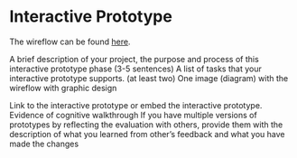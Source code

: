# Interactive Prototype

The wireflow can be found [here](https://www.figma.com/file/5WpIcVhR0rRCmx981JRP0S/wireflow-updated?node-id=0%3A1).

A brief description of your project, the purpose and process of this interactive prototype phase (3-5 sentences)
A list of tasks that your interactive prototype supports. (at least two)
One image (diagram) with the wireflow with graphic design 

Link to the interactive prototype or embed the interactive prototype.
Evidence of cognitive walkthrough
If you have multiple versions of prototypes by reflecting the evaluation with others, provide them with the description of what you learned from other’s feedback and what you have made the changes



